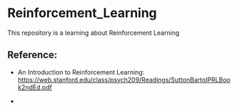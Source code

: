 # Reinforcement_Learning
This repository is a learning about Reinforcement Learning 


## Reference:
- An Introduction to Reinforcement Learning: https://web.stanford.edu/class/psych209/Readings/SuttonBartoIPRLBook2ndEd.pdf

- 
